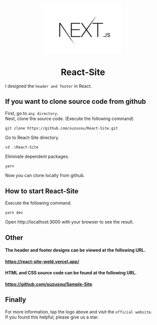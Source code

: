 <p align="center">
  <a href="https://nextjs.org/" rel="noopener" target="_blank"><img width="250" src="/public/nextjs.jpg" alt="nextjs logo"></a>
</p>

<h1 align="center">React-Site</h1>

I designed the `header and footer` in React.

## If you want to clone source code from github 
First, go to `any directory`.  
Next, clone the source code. (Execute the following command)  
```
git clone https://github.com/suzusou/React-Site.git
```  
Go to React-Site directory.
```
cd .\React-Site
```  
Eliminate dependent packages.
```
yarn
```
Now you can clone locally from github.

## How to start React-Site  
Execute the following command.  
```
yarn dev
```
Open http://localhost:3000 with your browser to see the result.
## Other
#### The header and footer designs can be viewed at the following URL. 
#### https://react-site-weld.vercel.app/  

#### HTML and CSS source code can be found at the following URL.
#### https://github.com/suzusou/Sample-Site  

## Finally
For more information, tap the logo above and visit the `official website`.  
If you found this helpful, please give us a star.

